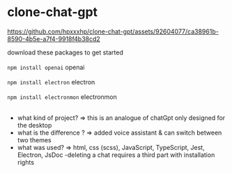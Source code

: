 # clone-chat-gpt

https://github.com/hpxxxhp/clone-chat-gpt/assets/92604077/ca38961b-8590-4b5e-a7f4-9918f4b38cd2

download these packages to get started
<br>
<br>
`npm install openai` 
openai
<br>
<br>
`npm install electron`
electron 
<br>
<br>
`npm install electronmon`
electronmon
<br>
<br>

- what kind of project? => this is an analogue of chatGpt only designed for the desktop
- what is the difference ? => added voice assistant & can switch between two themes
- what was used? => html, css (scss), JavaScript, TypeScript, Jest, Electron, JsDoc
-deleting a chat requires a third part with installation rights

